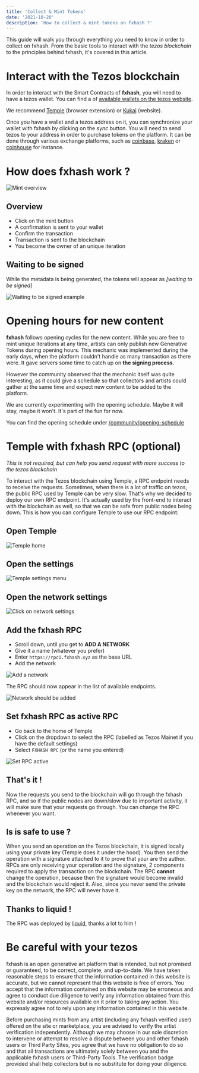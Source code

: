 ```yaml
---
title: 'Collect & Mint Tokens'
date: '2021-10-20'
description: 'How to collect & mint tokens on fxhash ?'
---
```


This guide will walk you through everything you need to know in order to collect on fxhash. From the basic tools to interact with the *tezos blockchain* to the principles behind fxhash, it's covered in this article.


# Interact with the Tezos blockchain

In order to interact with the Smart Contracts of **fxhash**, you will need to have a tezos wallet. You can find a of [available wallets on the tezos website](https://tezos.com/learn/store-and-use/).

We recommend [Temple](https://templewallet.com/) (browser extension) or [Kukai](https://wallet.kukai.app/) (website).

Once you have a wallet and a tezos address on it, you can synchronize your wallet with fxhash by clicking on the *sync* button. You will need to send tezos to your address in order to purchase tokens on the platform. It can be done through various exchange platforms, such as [coinbase](https://www.coinbase.com/en/how-to-buy/tezos), [kraken](https://www.kraken.com/en-gb/learn/buy-tezos-xtz) or [coinhouse](https://www.coinhouse.com/buy-tezos/) for instance.


# How does fxhash work ?

![Mint overview](/images/articles/guide-collect/guide-mint.jpg)

## Overview

* Click on the mint button
* A confirmation is sent to your wallet
* Confirm the transaction
* Transaction is sent to the blockchain
* You become the owner of an unique iteration

## Waiting to be signed

While the metadata is being generated, the tokens will appear as *[waiting to be signed]*

![Waiting to be signed example](/images/articles/guide-collect/waiting-to-be-signed.jpg)


# Opening hours for new content

**fxhash** follows opening cycles for the new content. While you are free to mint unique iterations at any time, artists can only publish new Generative Tokens during opening hours. This mechanic was implemented during the early days, when the platform couldn't handle as many transaction as there were. It gave servers some time to catch up on **the signing process**.

However the community observed that the mechanic itself was quite interesting, as it could give a schedule so that collectors and artists could gather at the same time and expect new content to be added to the platform.

We are currently experimenting with the opening schedule. Maybe it will stay, maybe it won't. It's part of the fun for now.

You can find the opening schedule under [/community/opening-schedule](/community/opening-schedule)


# Temple with fxhash RPC (optional)

*This is not required, but can help you send request with more success to the tezos blockchain*

To interact with the Tezos blockchain using Temple, a RPC endpoint needs to receive the requests. Sometimes, when there is a lot of traffic on tezos, the public RPC used by Temple can be very slow. That's why we decided to deploy our own RPC endpoint. It's actually used by the front-end to interact with the blockchain as well, so that we can be safe from public nodes being down. This is how you can configure Temple to use our RPC endpoint:

## Open Temple

![Temple home](/images/articles/guide-collect/temple1.jpg)

## Open the settings

![Temple settings menu](/images/articles/guide-collect/temple2.jpg)

## Open the network settings

![Click on network settings](/images/articles/guide-collect/temple3.jpg)

## Add the fxhash RPC

* Scroll down, until you get to **ADD A NETWORK**
* Give it a name (whatever you prefer)
* Enter `https://rpc1.fxhash.xyz` as the base URL
* Add the network

![Add a network](/images/articles/guide-collect/temple4.jpg)

The RPC should now appear in the list of available endpoints.

![Network should be added](/images/articles/guide-collect/temple5.jpg)

## Set fxhash RPC as active RPC

* Go back to the home of Temple
* Click on the dropdown to select the RPC (labelled as Tezos Mainet if you have the default settings)
* Select `FXHASH RPC` (or the name you entered)

![Set RPC active](/images/articles/guide-collect/temple6.jpg)

## That's it !

Now the requests you send to the blockchain will go through the fxhash RPC, and so if the public nodes are down/slow due to important activity, it will make sure that your requests go through. You can change the RPC whenever you want.

## Is is safe to use ?

When you send an operation on the Tezos blockchain, it is signed locally using your private key (Temple does it under the hood). You then send the operation with a signature attached to it to prove that your are the author. RPCs are only receiving your operation and the signature, 2 components required to apply the transaction on the blockchain. The RPC **cannot** change the operation, because then the signature would become invalid and the blockchain would reject it. Also, since you never send the private key on the network, the RPC will never have it.

## Thanks to liquid !

The RPC was deployed by [liquid](https://twitter.com/l1qu1d_), thanks a lot to him !


# Be careful with your tezos

fxhash is an open generative art platform that is intended, but not promised or guaranteed, to be correct, complete, and up-to-date. We have taken reasonable steps to ensure that the information contained in this website is accurate, but we cannot represent that this website is free of errors. You accept that the information contained on this website may be erroneous and agree to conduct due diligence to verify any information obtained from this website and/or resources available on it prior to taking any action. You expressly agree not to rely upon any information contained in this website.

Before purchasing mints from any artist (including any fxhash verified user) offered on the site or marketplace, you are advised to verify the artist verification independently. Although we may choose in our sole discretion to intervene or attempt to resolve a dispute between you and other fxhash users or Third Party Sites, you agree that we have no obligation to do so and that all transactions are ultimately solely between you and the applicable fxhash users or Third-Party Tools. 
The verification badge provided shall help collectors but is no substitute for doing your diligence.
